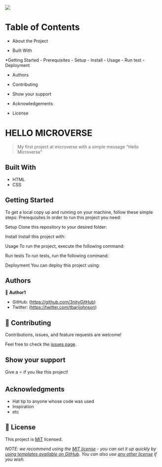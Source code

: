 ![](https://img.shields.io/badge/Microverse-blueviolet)
# Table of Contents

  * About the Project
   - Built With

  *Getting Started
    - Prerequisites
    - Setup
    - Install
    - Usage
    - Run test
    - Deployment

  * Authors

  * Contributing

  * Show your support

  * Acknowledgements

  * License

# HELLO MICROVERSE

> My first project at microverse with a simple message "Hello Microverse"

## Built With

- HTML
- CSS

## Getting Started
To get a local copy up and running on your machine, follow these simple steps:
Prerequisites
In order to run this project you need:

Setup
Clone this repository to your desired folder:

Install
Install this project with:

Usage
To run the project, execute the following command:

Run tests
To run tests, run the following command:

Deployment
You can deploy this project using:


## Authors

👤 **Author1**

- GitHub: (https://github.com/3nityGitHub)
- Twitter: (https://twitter.com/tbarijohnson)

## 🤝 Contributing

Contributions, issues, and feature requests are welcome!

Feel free to check the [issues page](../../issues/).

## Show your support

Give a ⭐️ if you like this project!

## Acknowledgments

- Hat tip to anyone whose code was used
- Inspiration
- etc

## 📝 License

This project is [MIT](./LICENSE) licensed.

_NOTE: we recommend using the [MIT license](https://choosealicense.com/licenses/mit/) - you can set it up quickly by [using templates available on GitHub](https://docs.github.com/en/communities/setting-up-your-project-for-healthy-contributions/adding-a-license-to-a-repository). You can also use [any other license](https://choosealicense.com/licenses/) if you wish._
